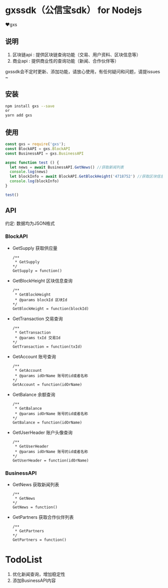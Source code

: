# gxssdk（公信宝sdk） for Nodejs  

❤️gxs

## 说明
  
  1. 区块链api : 提供区块链查询功能（交易、用户资料、区块信息等）
  2. 商业api  : 提供商业性的查询功能（新闻、合作伙伴等）

  gxssdk会不定时更新、添加功能，请放心使用，有任何疑问和问题，请提issues ~

## 安装
```bash
npm install gxs --save
or 
yarn add gxs
```

## 使用
``` javascript
const gxs = require('gxs');
const BlockAPI = gxs.BlockAPI
const BusinessAPI = gxs.BusinessAPI

async function test () {
  let news = await BusinessAPI.GetNews() //获取新闻列表
  console.log(news)
  let blockInfo = await BlockAPI.GetBlockHeight('4718752') //获取区块信息
  console.log(blockInfo) 
}

test()

```

## API

约定: 数据均为JSON格式

### BlockAPI

* GetSupply  获取供应量
    
    ```
    /**
     * GetSupply 
    */
    GetSupply = function() 
    
    ```

* GetBlockHeight  区块信息查询
    
    ```
    /**
     * GetBlockHeight
     * @params blockId 区块Id
    */
    GetBlockHeight = function(blockId) 
    
    ```

* GetTransaction  交易查询
    
    ```
    /**
     * GetTransaction
     * @params txId 交易Id
    */
    GetTransaction = function(txId) 
    
    ```

* GetAccount  账号查询
    
    ```
    /**
     * GetAccount
     * @params idOrName 账号的id或者名称
    */
    GetAccount = function(idOrName) 
    
    ```

* GetBalance  余额查询
    
    ```
    /**
     * GetBalance
     * @params idOrName 账号的id或者名称
    */
    GetBalance = function(idOrName) 
    
    ```

* GetUserHeader  账户头像查询
    
    ```
    /**
     * GetUserHeader
     * @params idOrName 账号的id或者名称
    */
    GetUserHeader = function(idOrName) 
    
    ```

### BusinessAPI

* GetNews  获取新闻列表
    
    ```
    /**
     * GetNews 
    */
    GetNews = function() 
    
    ```

* GetPartners  获取合作伙伴列表
    
    ```
    /**
     * GetPartners 
    */
    GetPartners = function() 
    
    ```

# TodoList

1. 优化新闻查询，增加稳定性
2. 添加BusinessAPI内容

